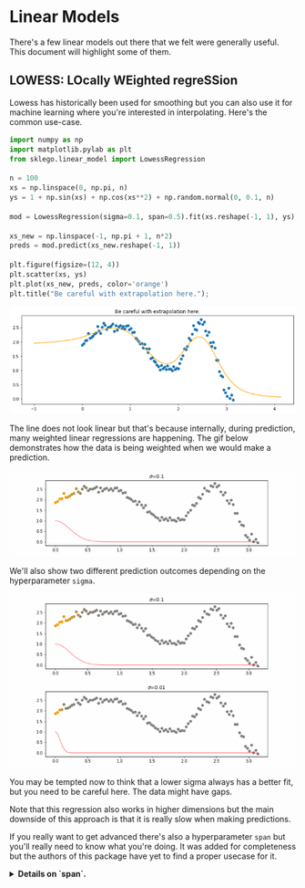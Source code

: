 # Linear Models

There's a few linear models out there that we felt were generally useful. This
document will highlight some of them. 

## LOWESS: LOcally WEighted regreSSion

Lowess has historically been used for smoothing but you can also use it
for machine learning where you're interested in interpolating. Here's 
the common use-case. 

```python
import numpy as np
import matplotlib.pylab as plt
from sklego.linear_model import LowessRegression

n = 100
xs = np.linspace(0, np.pi, n)
ys = 1 + np.sin(xs) + np.cos(xs**2) + np.random.normal(0, 0.1, n)

mod = LowessRegression(sigma=0.1, span=0.5).fit(xs.reshape(-1, 1), ys)

xs_new = np.linspace(-1, np.pi + 1, n*2)
preds = mod.predict(xs_new.reshape(-1, 1))

plt.figure(figsize=(12, 4))
plt.scatter(xs, ys)
plt.plot(xs_new, preds, color='orange')
plt.title("Be careful with extrapolation here.");
```

![](_static/lowess-base.png)

The line does not look linear but that's because internally, during prediction,
many weighted linear regressions are happening. The gif below demonstrates how 
the data is being weighted when we would make a prediction. 

![](_static/lowess-rolling.gif)

We'll also show two different prediction outcomes depending on the hyperparameter
`sigma`. 

![](_static/lowess-pred-1.gif)
![](_static/lowess-pred-2.gif)

You may be tempted now to think that a lower sigma always has a better fit, but you
need to be careful here. The data might have gaps. 

Note that this regression also works in higher dimensions but the main downside of 
this approach is that it is really slow when making predictions. 

If you really want to get advanced there's also a hyperparameter `span` but you'll
really need to know what you're doing. It was added for completeness but the authors 
of this package have yet to find a proper usecase for it. 

<details>
  <summary><b>Details on `span`.</b></summary>
  <br>
  The `span` parameter can be used to force that you'll only include a certain
  percentage of your dataset. Technically without a `span` you are still using
  all the data in your dataset, albeit with small weights if they are far away.
  
  The effect of the `span` parameter on the weights can be seen below.
  <img src="_static/lowess-span-1.png">
  
  This will also effect the predictions.
  <img src="_static/lowess-span-2.png"> 
  You may need to squint your eyes a bit to see it, but lower spans cause more 
  jiggles and less smooth curves.
</details>
<br>

